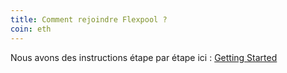 ```yaml
---
title: Comment rejoindre Flexpool ?
coin: eth
---
```


Nous avons des instructions étape par étape ici : [Getting Started](/get-started)
